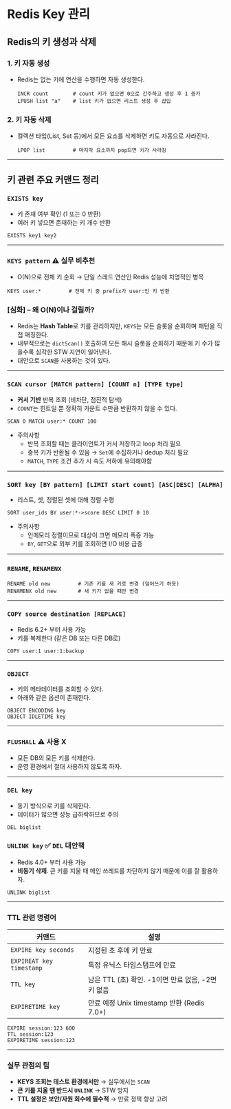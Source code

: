 # Redis Key 관리
## Redis의 키 생성과 삭제

### 1. 키 자동 생성

* Redis는 없는 키에 연산을 수행하면 자동 생성한다.

  ```shell
  INCR count        # count 키가 없으면 0으로 간주하고 생성 후 1 증가
  LPUSH list "a"    # list 키가 없으면 리스트 생성 후 삽입
  ```

### 2. 키 자동 삭제

* 컬렉션 타입(List, Set 등)에서 모든 요소를 삭제하면 키도 자동으로 사라진다.

  ```shell
  LPOP list         # 마지막 요소까지 pop되면 키가 사라짐
  ```

---

## 키 관련 주요 커맨드 정리

### `EXISTS key`

* 키 존재 여부 확인 (1 또는 0 반환)
* 여러 키 넣으면 존재하는 키 개수 반환

```shell
EXISTS key1 key2
```

---

### `KEYS pattern` ⚠️ 실무 비추천

* O(N)으로 전체 키 순회 → 단일 스레드 연산인 Redis 성능에 치명적인 병목

```shell
KEYS user:*         # 전체 키 중 prefix가 user:인 키 반환
```

### [심화] – 왜 O(N)이나 걸릴까?

* Redis는 **Hash Table**로 키를 관리하지만, `KEYS`는 모든 슬롯을 순회하며 패턴을 직접 매칭한다.
* 내부적으로는 `dictScan()` 호출하여 모든 해시 슬롯을 순회하기 때문에 키 수가 많을수록 심각한 STW 지연이 일어난다.
* 대안으로 `SCAN`을 사용하는 것이 있다.


---

### `SCAN cursor [MATCH pattern] [COUNT n] [TYPE type]`

* **커서 기반** 반복 조회 (비차단, 점진적 탐색)
* `COUNT`는 힌트일 뿐 정확히 카운트 수만큼 반환하지 않을 수 있다.

```shell
SCAN 0 MATCH user:* COUNT 100
```

- 주의사항
    - 반복 조회할 때는 클라이언트가 커서 저장하고 loop 처리 필요
    - 중복 키가 반환될 수 있음 → `Set`에 수집하거나 dedup 처리 필요
     - `MATCH`, `TYPE` 조건 추가 시 속도 저하에 유의해야함

---

### `SORT key [BY pattern] [LIMIT start count] [ASC|DESC] [ALPHA]`

* 리스트, 셋, 정렬된 셋에 대해 정렬 수행

```shell
SORT user_ids BY user:*->score DESC LIMIT 0 10
```

- 주의사항
    - 인메모리 정렬이므로 대상이 크면 메모리 폭증 가능
    - `BY`, `GET`으로 외부 키를 조회하면 I/O 비용 급증

---

### `RENAME`, `RENAMENX`

```shell
RENAME old new         # 기존 키를 새 키로 변경 (덮어쓰기 허용)
RENAMENX old new       # 새 키가 없을 때만 변경
```

---

### `COPY source destination [REPLACE]`

* Redis 6.2+ 부터 사용 가능
* 키를 복제한다 (같은 DB 또는 다른 DB로)

```shell
COPY user:1 user:1:backup
```

---

### `OBJECT`

* 키의 메타데이터를 조회할 수 있다.
* 아래와 같은 옵션이 존재한다.

```shell
OBJECT ENCODING key
OBJECT IDLETIME key
```

---

### `FLUSHALL` ⚠️ 사용 X

* 모든 DB의 모든 키를 삭제한다.
* 운영 환경에서 절대 사용하지 않도록 하자.


---

### `DEL key`

* 동기 방식으로 키를 삭제한다.
* 데이터가 많으면 성능 급하락하므로 주의

```shell
DEL biglist
```

### `UNLINK key` ✅ `DEL` 대안책

* Redis 4.0+ 부터 사용 가능
* **비동기 삭제**. 큰 키를 지울 때 메인 쓰레드를 차단하지 않기 때문에 이를 잘 활용하자.

```shell
UNLINK biglist
```

---

### TTL 관련 명령어

| 커맨드                      | 설명                                   |
| ------------------------ | ------------------------------------ |
| `EXPIRE key seconds`     | 지정된 초 후에 키 만료                        |
| `EXPIREAT key timestamp` | 특정 유닉스 타임스탬프에 만료                     |
| `TTL key`                | 남은 TTL (초) 확인. -1이면 만료 없음, -2면 키 없음  |
| `EXPIRETIME key`         | 만료 예정 Unix timestamp 반환 (Redis 7.0+) |

```shell
EXPIRE session:123 600
TTL session:123
EXPIRETIME session:123
```


---
### 실무 관점의 팁

* **KEYS 조회는 테스트 환경에서만** → 실무에서는 `SCAN`
* **큰 키를 지울 땐 반드시 `UNLINK`** → STW 방지
* **TTL 설정은 보안/자원 회수에 필수적** → 만료 정책 항상 고려
